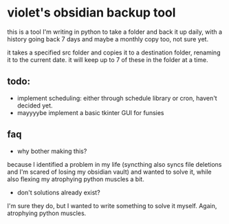 # violet's obsidian backup tool

this is a tool I'm writing in python to take a folder and back it up daily, with a history going back 7 days and maybe a monthly copy too, not sure yet. 

it takes a specified src folder and copies it to a destination folder, renaming it to the current date. it will keep up to 7 of these in the folder at a time.

## todo:
- implement scheduling: either through schedule library or cron, haven't decided yet.
- mayyyybe implement a basic tkinter GUI for funsies

## faq
- why bother making this?

because I identified a problem in my life (syncthing also syncs file deletions and I'm scared of losing my obsidian vault) and wanted to solve it, while also flexing my atrophying python muscles a bit.
- don't solutions already exist?

I'm sure they do, but I wanted to write something to solve it myself. Again, atrophying python muscles.
